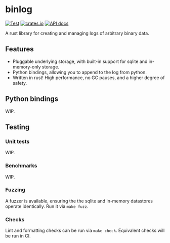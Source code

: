 # binlog

[![Test](https://github.com/ysimonson/binlog/actions/workflows/CI.yml/badge.svg)](https://github.com/ysimonson/binlog/actions/workflows/CI.yml)
[![crates.io](https://img.shields.io/crates/v/binlog.svg)](https://crates.io/crates/binlog)
[![API docs](https://docs.rs/binlog/badge.svg)](https://docs.rs/binlog)

A rust library for creating and managing logs of arbitrary binary data.

## Features

* Pluggable underlying storage, with built-in support for sqlite and in-memory-only storage.
* Python bindings, allowing you to append to the log from python.
* Written in rust! High performance, no GC pauses, and a higher degree of safety.

## Python bindings

WIP.

## Testing

### Unit tests

WIP.

### Benchmarks

WIP.

### Fuzzing

A fuzzer is available, ensuring the the sqlite and in-memory datastores operate identically. Run it via `make fuzz`.

### Checks

Lint and formatting checks can be run via `make check`. Equivalent checks will be run in CI.
